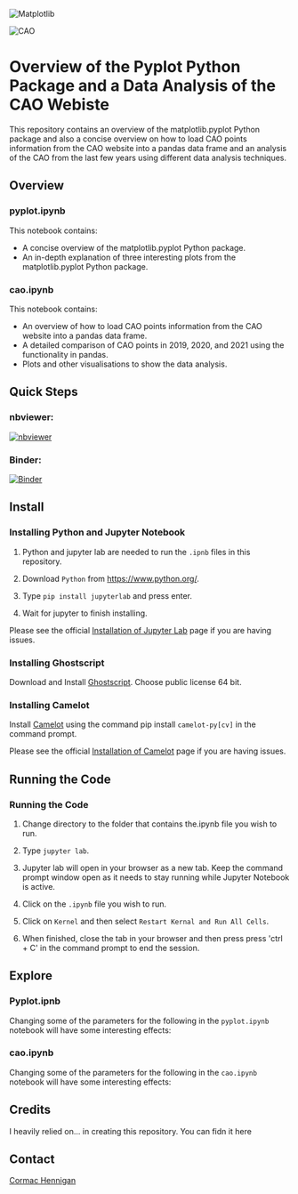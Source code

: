 ![Matplotlib](https://upload.wikimedia.org/wikipedia/en/thumb/5/56/Matplotlib_logo.svg/1280px-Matplotlib_logo.svg.png)

![CAO](https://upload.wikimedia.org/wikipedia/commons/5/51/Central_Applications_Office.png)

# Overview of the Pyplot Python Package and a Data Analysis of the CAO Webiste

This repository contains an overview of the matplotlib.pyplot Python package and also a concise overview on how to load CAO points information from the CAO website into a pandas data frame and an analysis of the CAO from the last few years using different data analysis techniques.

## Overview

### pyplot.ipynb

This notebook contains:
- A concise overview of the matplotlib.pyplot Python package.
- An in-depth explanation of three interesting plots from the matplotlib.pyplot Python package.

### cao.ipynb

This notebook contains:
- An overview of how to load CAO points information from the CAO website into a pandas data frame.
- A detailed comparison of CAO points in 2019, 2020, and 2021 using the functionality in pandas.
- Plots and other visualisations to show the data analysis.

## Quick Steps

### nbviewer:

[![nbviewer](https://raw.githubusercontent.com/jupyter/design/master/logos/Badges/nbviewer_badge.svg)](https://nbviewer.jupyter.org/github/Cormac88/Fundamentals-of-Data-Analysis/tree/main/)

### Binder:

[![Binder](https://mybinder.org/badge_logo.svg)](https://mybinder.org/v2/gh/Cormac88/Fundamentals-of-Data-Analysis/HEAD)

## Install

### Installing Python and Jupyter Notebook

1. Python and jupyter lab are needed to run the `.ipnb` files in this repository.

1. Download `Python` from https://www.python.org/.

2. Type `pip install jupyterlab` and press enter.

3. Wait for jupyter to finish installing.

Please see the official [Installation of Jupyter Lab](https://jupyterlab.readthedocs.io/en/stable/getting_started/installation.html) page if you are having issues.

### Installing Ghostscript

Download and Install [Ghostscript](https://www.ghostscript.com/releases/gsdnld.html). Choose public license 64 bit.

### Installing Camelot

Install [Camelot](https://camelot-py.readthedocs.io/en/master/) using the command pip install `camelot-py[cv]` in the command prompt.

Please see the official [Installation of Camelot](https://camelot-py.readthedocs.io/en/master/user/install.html) page if you are having issues.

## Running the Code

### Running the Code

1. Change directory to the folder that contains the.ipynb file you wish to run.

2. Type `jupyter lab`.

3. Jupyter lab will open in your browser as a new tab. Keep the command prompt window open as it needs to stay running while Jupyter Notebook is active.

4. Click on the `.ipynb` file you wish to run.

5. Click on `Kernel` and then select `Restart Kernal and Run All Cells`.

6. When finished, close the tab in your browser and then press press 'ctrl + C' in the command prompt to end the session.

## Explore

### Pyplot.ipnb

Changing some of the parameters for the following in the `pyplot.ipynb` notebook will have some interesting effects:

### cao.ipynb

Changing some of the parameters for the following in the `cao.ipynb` notebook will have some interesting effects:

## Credits

I heavily relied on... in creating this repository. You can fidn it here

## Contact

[Cormac Hennigan](mailto:G00398284@gmit.ie)